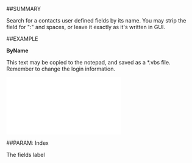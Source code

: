 

##SUMMARY

Search for a contacts user defined fields by its name. You may strip the field for ":" and spaces, or leave it exactly as it's written in GUI.


##EXAMPLE

**ByName**

This text may be copied to the notepad, and saved as a *.vbs file. Remember to change the login information.

![](../../Examples/vbs/SOUdefFields.ByName.vbs.txt)







##PARAM: Index

The fields label



